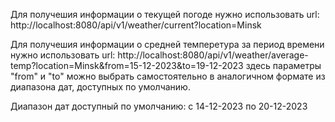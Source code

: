 Для получешия информации о текущей погоде нужно использовать url: 
    http://localhost:8080/api/v1/weather/current?location=Minsk
    
Для получешия информации о средней темперетура за период времени нужно использовать url: 
    http://localhost:8080/api/v1/weather/average-temp?location=Minsk&from=15-12-2023&to=19-12-2023
    здесь параметры "from" и "to" можно выбрать самостоятельно в аналогичном формате из диапазона дат, доступных по умолчанию.
    
Диапазон дат доступный по умолчанию:
    c 14-12-2023 по 20-12-2023
